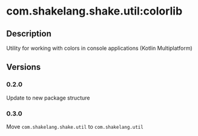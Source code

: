# com.shakelang.shake.util:colorlib
## Description
Utility for working with colors in console applications (Kotlin Multiplatform)
## Versions
### 0.2.0
Update to new package structure
### 0.3.0
Move `com.shakelang.shake.util` to `com.shakelang.util`